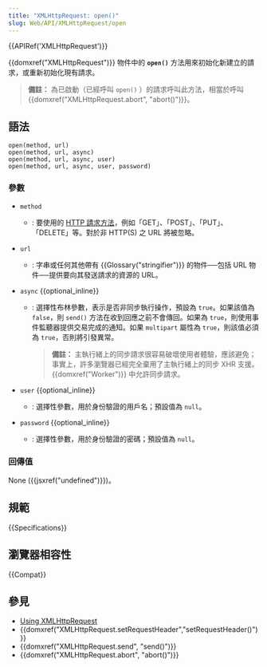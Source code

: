 ```yaml
---
title: "XMLHttpRequest: open()"
slug: Web/API/XMLHttpRequest/open
---
```


{{APIRef('XMLHttpRequest')}}

{{domxref("XMLHttpRequest")}} 物件中的 **`open()`** 方法用來初始化新建立的請求，或重新初始化現有請求。

> **備註：** 為已啟動（已經呼叫 `open()` ）的請求呼叫此方法，相當於呼叫 {{domxref("XMLHttpRequest.abort", "abort()")}}。

## 語法

```js-nolint
open(method, url)
open(method, url, async)
open(method, url, async, user)
open(method, url, async, user, password)
```

### 參數

- `method`
  - : 要使用的 [HTTP 請求方法](/zh-TW/docs/Web/HTTP/Methods)，例如「GET」、「POST」、「PUT」、「DELETE」等。對於非 HTTP(S) 之 URL 將被忽略。
- `url`
  - : 字串或任何其他帶有 {{Glossary("stringifier")}} 的物件──包括 URL 物件──提供要向其發送請求的資源的 URL。
- `async` {{optional_inline}}

  - : 選擇性布林參數，表示是否非同步執行操作，預設為 `true`。如果該值為 `false`，則 `send()` 方法在收到回應之前不會傳回。如果為 `true`，則使用事件監聽器提供交易完成的通知。如果 `multipart` 屬性為 `true`，則該值必須為 `true`，否則將引發異常。

    > **備註：** 主執行緒上的同步請求很容易破壞使用者體驗，應該避免；事實上，許多瀏覽器已經完全棄用了主執行緒上的同步 XHR 支援。 {{domxref("Worker")}} 中允許同步請求。

- `user` {{optional_inline}}
  - : 選擇性參數，用於身份驗證的用戶名；預設值為 `null`。
- `password` {{optional_inline}}
  - : 選擇性參數，用於身份驗證的密碼；預設值為 `null`。

### 回傳值

None ({{jsxref("undefined")}})。

## 規範

{{Specifications}}

## 瀏覽器相容性

{{Compat}}

## 參見

- [Using XMLHttpRequest](/zh-TW/docs/Web/API/XMLHttpRequest_API/Using_XMLHttpRequest)
- {{domxref("XMLHttpRequest.setRequestHeader","setRequestHeader()")}}
- {{domxref("XMLHttpRequest.send", "send()")}}
- {{domxref("XMLHttpRequest.abort", "abort()")}}
